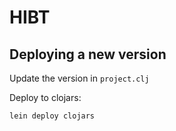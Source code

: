 # HIBT

## Deploying a new version

Update the version in `project.clj`

Deploy to clojars:

```
lein deploy clojars
```
